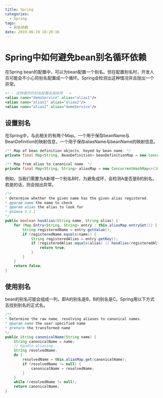 ```yaml
---
title: Spring
categories:
  - Spring
tags:
  - 别名依赖
date: 2019-06-28 16:28:16
---
```


# Spring中如何避免bean别名循环依赖

在Spring bean的配置中，可以为bean配置一个别名。但在配置别名时，开发人员可能会不小心将别名配置成一个循环。Spring会检测出这种情况并且抛出一个异常。

<!-- more --> 

```xml
<!-- 这种循环的别名配置会抛异常 -->
<alias name="demoService" alias="alias1"/>
<alias name="alias1" alias="alias2"/>
<alias name="alias2" alias="demoService"/>
```



## 设置别名

在Spring中，与此相关的有两个Map。一个用于保存beanName与BeanDefinition的映射信息，一个用于保存aliasName与beanName的映射信息。

```java
/** Map of bean definition objects, keyed by bean name. */
private final Map<String, BeanDefinition> beanDefinitionMap = new ConcurrentHashMap<>(256);

/** Map from alias to canonical name. */
private final Map<String, String> aliasMap = new ConcurrentHashMap<>(16);
```

例如，当我们需要为A新增一个别名B时，为避免成环，会检测A是否是B的别名。若是的话，则会抛出异常。

```java
/**
* Determine whether the given name has the given alias registered.
* @param name the name to check
* @param alias the alias to look for
* @since 4.2.1
*/
public boolean hasAlias(String name, String alias) {
    for (Map.Entry<String, String> entry : this.aliasMap.entrySet()) {
        String registeredName = entry.getValue();
        if (registeredName.equals(name)) {
            String registeredAlias = entry.getKey();
            if (registeredAlias.equals(alias) || hasAlias(registeredAlias, alias)) {
                return true;
            }
        }
    }
    return false;
}
```



## 使用别名

bean的别名可能会组成一列，即A的别名是B，B的别名是C。Spring用以下方式去找到别名的正式名。

```java
/**
* Determine the raw name, resolving aliases to canonical names.
* @param name the user-specified name
* @return the transformed name
*/
public String canonicalName(String name) {
    String canonicalName = name;
    // Handle aliasing...
    String resolvedName;
    do {
        resolvedName = this.aliasMap.get(canonicalName);
        if (resolvedName != null) {
            canonicalName = resolvedName;
        }
    }
    while (resolvedName != null);
    return canonicalName;
}
```

